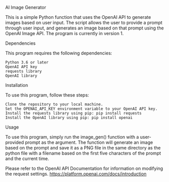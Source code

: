 AI Image Generator

This is a simple Python function that uses the OpenAI API to generate images based on user input. The script allows the user to provide a prompt through user input, and generates an image based on that prompt using the OpenAI Image API. The program is currently in version 1.

Dependencies

This program requires the following dependencies:

    Python 3.6 or later
    OpenAI API key
    requests library
    OpenAI library

Installation

To use this program, follow these steps:

    Clone the repository to your local machine.
    Set the OPENAI_API_KEY environment variable to your OpenAI API key.
    Install the requests library using pip: pip install requests
    Install the OpenAI library using pip: pip install openai

Usage

To use this program, simply run the image_gen() function with a user-provided prompt as the argument. The function will generate an image based on the prompt and save it as a PNG file in the same directory as the python file with a filename based on the first five characters of the prompt and the current time.

Please refer to the OpenAI API Documentation for information on modifying the request settings.
https://platform.openai.com/docs/introduction